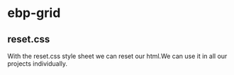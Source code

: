 # ebp-grid

## reset.css

With the reset.css style sheet we can reset our html.We can use it in all our projects individually.
